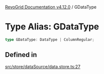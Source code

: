 [RevoGrid Documentation v4.12.0](README.md) / GDataType

# Type Alias: GDataType

```ts
type GDataType: DataType | ColumnRegular;
```

## Defined in

[src/store/dataSource/data.store.ts:27](https://github.com/revolist/revogrid/blob/282605c6faa8e6a115a4a8c5b8668e14fed605a0/src/store/dataSource/data.store.ts#L27)
